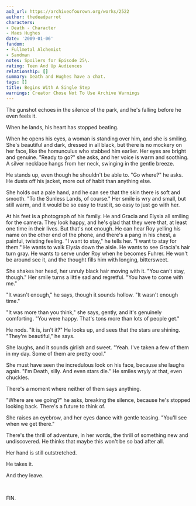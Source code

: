 ```yaml
---
ao3_url: https://archiveofourown.org/works/2522
author: thedeadparrot
characters:
- Death - Character
- Maes Hughes
date: '2009-01-06'
fandom:
- Fullmetal Alchemist
- Sandman
notes: Spoilers for Episode 25\.
rating: Teen And Up Audiences
relationship: []
summary: Death and Hughes have a chat.
tags: []
title: Begins With A Single Step
warnings: Creator Chose Not To Use Archive Warnings
---
```


The gunshot echoes in the silence of the park, and he's falling before he even feels it.

When he lands, his heart has stopped beating.

When he opens his eyes, a woman is standing over him, and she is smiling. She's beautiful and dark, dressed in all black, but there is no mockery on her face, like the homunculus who stabbed him earlier. Her eyes are bright and genuine. "Ready to go?" she asks, and her voice is warm and soothing. A silver necklace hangs from her neck, swinging in the gentle breeze.

He stands up, even though he shouldn't be able to. "Go where?" he asks. He dusts off his jacket, more out of habit than anything else.

She holds out a pale hand, and he can see that the skin there is soft and smooth. "To the Sunless Lands, of course." Her smile is wry and small, but still warm, and it would be so easy to trust it, so easy to just go with her.

At his feet is a photograph of his family. He and Gracia and Elysia all smiling for the camera. They look happy, and he's glad that they were that, at least one time in their lives. But that's not enough. He can hear Roy yelling his name on the other end of the phone, and there's a pang in his chest, a painful, twisting feeling. "I want to stay," he tells her. "I want to stay for them." He wants to walk Elysia down the aisle. He wants to see Gracia's hair turn gray. He wants to serve under Roy when he becomes Fuhrer. He won't be around see it, and the thought fills him with longing, bittersweet.

She shakes her head, her unruly black hair moving with it. "You can't stay, though." Her smile turns a little sad and regretful. "You have to come with me."

"It wasn't enough," he says, though it sounds hollow. "It wasn't enough time."

"It was more than you think," she says, gently, and it's genuinely comforting. "You were happy. That's tons more than lots of people get."

He nods. "It is, isn't it?" He looks up, and sees that the stars are shining. "They're beautiful," he says.

She laughs, and it sounds girlish and sweet. "Yeah. I've taken a few of them in my day. Some of them are pretty cool."

She must have seen the incredulous look on his face, because she laughs again. "I'm Death, silly. And even stars die." He smiles wryly at that, even chuckles.

There's a moment where neither of them says anything.

"Where are we going?" he asks, breaking the silence, because he's stopped looking back. There's a future to think of.

She raises an eyebrow, and her eyes dance with gentle teasing. "You'll see when we get there."

There's the thrill of adventure, in her words, the thrill of something new and undiscovered. He thinks that maybe this won't be so bad after all.

Her hand is still outstretched.

He takes it.

And they leave.

 

FIN.